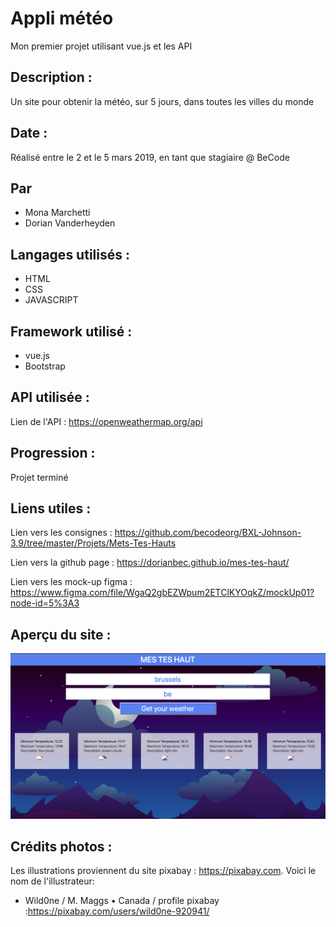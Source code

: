 # Appli météo

Mon premier projet utilisant vue.js et les API

## Description :

Un site pour obtenir la météo, sur 5 jours, dans toutes les villes du monde

## Date :

Réalisé entre le 2 et le 5 mars 2019, en tant que stagiaire @ BeCode

## Par

+ Mona Marchetti
+ Dorian Vanderheyden

## Langages utilisés :

+ HTML
+ CSS
+ JAVASCRIPT

## Framework utilisé :

+ vue.js
+ Bootstrap

## API utilisée :

Lien de l'API : <https://openweathermap.org/api>

## Progression :

Projet terminé

## Liens utiles :

Lien vers les consignes : <https://github.com/becodeorg/BXL-Johnson-3.9/tree/master/Projets/Mets-Tes-Hauts>

Lien vers la github page : <https://dorianbec.github.io/mes-tes-haut/>

Lien vers les mock-up figma : <https://www.figma.com/file/WgaQ2gbEZWpum2ETClKYOqkZ/mockUp01?node-id=5%3A3>

## Aperçu du site :

![Apercu du site](img/mes-tes-haut.png)

## Crédits photos :

Les illustrations proviennent du site pixabay : <https://pixabay.com>. Voici le nom de l'illustrateur:

+ Wild0ne / M. Maggs  •  Canada / profile pixabay :https://pixabay.com/users/wild0ne-920941/




